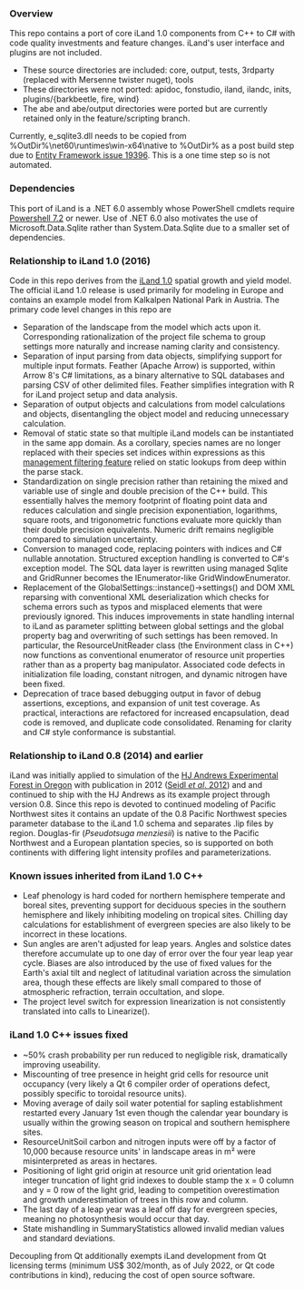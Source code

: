 ﻿### Overview
This repo contains a port of core iLand 1.0 components from C++ to C# with code quality investments and feature changes. iLand's user interface and 
plugins are not included.

* These source directories are included: core, output, tests, 3rdparty (replaced with Mersenne twister nuget), tools
* These directories were not ported: apidoc, fonstudio, iland, ilandc, inits, plugins/{barkbeetle, fire, wind}
* The abe and abe/output directories were ported but are currently retained only in the feature/scripting branch.

Currently, e_sqlite3.dll needs to be copied from %OutDir%\net60\runtimes\win-x64\native to %OutDir% as a post build step
due to [Entity Framework issue 19396](https://github.com/dotnet/efcore/issues/19396). This is a one time step so is not automated.

### Dependencies
This port of iLand is a .NET 6.0 assembly whose PowerShell cmdlets require [Powershell 7.2](https://github.com/PowerShell/PowerShell) or newer. Use of 
.NET 6.0 also motivates the use of Microsoft.Data.Sqlite rather than System.Data.Sqlite due to a smaller set of dependencies.

### Relationship to iLand 1.0 (2016)
Code in this repo derives from the [iLand 1.0](http://iland-model.org/) spatial growth and yield model. The official iLand 1.0 release is used primarily
for modeling in Europe and contains an example model from Kalkalpen National Park in Austria. The primary code level changes in this repo are

* Separation of the landscape from the model which acts upon it. Corresponding rationalization of the project file schema to group settings more naturally
  and increase naming clarity and consistency.
* Separation of input parsing from data objects, simplifying support for multiple input formats. Feather (Apache Arrow) is supported, within Arrow 8's 
  C# limitations, as a binary alternative to SQL databases and parsing CSV of other delimited files. Feather simplifies integration with R for iLand 
  project setup and data analysis.
* Separation of output objects and calculations from model calculations and objects, disentangling the object model and reducing unnecessary calculation.
* Removal of static state so that multiple iLand models can be instantiated in the same app domain. As a corollary, species names are no
  longer replaced with their species set indices within expressions as this [management filtering feature](http://iland-model.org/Expression#Constants)
  relied on static lookups from deep within the parse stack.
* Standardization on single precision rather than retaining the mixed and variable use of single and double precision of the C++ build. This essentially
  halves the memory footprint of floating point data and reduces calculation and single precision exponentiation, logarithms, square roots, and 
  trigonometric functions evaluate more quickly than their double precision equivalents. Numeric drift remains negligible compared to simulation
  uncertainty.
* Conversion to managed code, replacing pointers with indices and C# nullable annotation. Structured exception handling is converted to C#'s exception 
  model. The SQL data layer is rewritten using managed Sqlite and GridRunner<T> becomes the IEnumerator<T>-like GridWindowEnumerator<T>.
* Replacement of the GlobalSettings::instance()->settings() and DOM XML reparsing with conventional XML deserialization which checks for schema errors
  such as typos and misplaced elements that were previously ignored. This induces improvements in state handling internal to iLand as parameter splitting 
  between global settings and the global property bag and overwriting of such settings has been removed. In particular, the ResourceUnitReader class 
  (the Environment class in C++) now functions as conventional enumerator of resource unit properties rather than as a property bag manipulator. 
  Associated code defects in initialization file loading, constant nitrogen, and dynamic nitrogen have been fixed.
* Deprecation of trace based debugging output in favor of debug assertions, exceptions, and expansion of unit test coverage. As practical, interactions 
  are refactored for increased encapsulation, dead code is removed, and duplicate code consolidated. Renaming for clarity and C# style conformance is 
  substantial.

### Relationship to iLand 0.8 (2014) and earlier
iLand was initially applied to simulation of the [HJ Andrews Experimental Forest in Oregon](https://andrewsforest.oregonstate.edu/) with publication in
2012 ([Seidl *et al*. 2012](https://doi.org/10.1016/j.ecolmodel.2012.02.015)) and and continued to ship with the HJ Andrews as its example project through 
version 0.8. Since this repo is devoted to continued modeling of Pacific Northwest sites it contains an update of the 0.8 Pacific Northwest species 
parameter database to the iLand 1.0 schema and separates .lip files by region. Douglas-fir (*Pseudotsuga menziesii*) is native to the Pacific Northwest 
and a European plantation species, so is supported on both continents with differing light intensity profiles and parameterizations.

### Known issues inherited from iLand 1.0 C++
* Leaf phenology is hard coded for northern hemisphere temperate and boreal sites, preventing support for deciduous species in the southern hemisphere
and likely inhibiting modeling on tropical sites. Chilling day calculations for establishment of evergreen species are also likely to be incorrect in
these locations.
* Sun angles are aren't adjusted for leap years. Angles and solstice dates therefore accumulate up to one day of error over the four year leap year cycle.
Biases are also introduced by the use of fixed values for the Earth's axial tilt and neglect of latitudinal variation across the simulation area, though
these effects are likely small compared to those of atmospheric refraction, terrain occultation, and slope.
* The project level switch for expression linearization is not consistently translated into calls to Linearize().

### iLand 1.0 C++ issues fixed
* ~50% crash probability per run reduced to negligible risk, dramatically improving useability.
* Miscounting of tree presence in height grid cells for resource unit occupancy (very likely a Qt 6 compiler order of operations defect, possibly specific
to toroidal resource units).
* Moving average of daily soil water potential for sapling establishment restarted every January 1st even though the calendar year boundary is usually 
within the growing season on tropical and southern hemisphere sites.
* ResourceUnitSoil carbon and nitrogen inputs were off by a factor of 10,000 because resource units' in landscape areas in m² were misinterpreted as
  areas in hectares.
* Positioning of light grid origin at resource unit grid orientation lead integer truncation of light grid indexes to double stamp the x = 0 column and
y = 0 row of the light grid, leading to competition overestimation and growth underestimation of trees in this row and column.
* The last day of a leap year was a leaf off day for evergreen species, meaning no photosynthesis would occur that day.
* State mishandling in SummaryStatistics allowed invalid median values and standard deviations.

Decoupling from Qt additionally exempts iLand development from Qt licensing terms (minimum US$ 302/month, as of July 2022, or Qt code contributions in 
kind), reducing the cost of open source software.